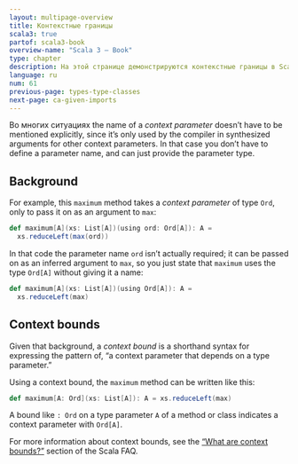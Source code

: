 ```yaml
---
layout: multipage-overview
title: Контекстные границы
scala3: true
partof: scala3-book
overview-name: "Scala 3 — Book"
type: chapter
description: На этой странице демонстрируются контекстные границы в Scala 3.
language: ru
num: 61
previous-page: types-type-classes
next-page: ca-given-imports
---
```


Во многих ситуациях the name of a _context parameter_ doesn’t have to be mentioned explicitly, since it’s only used by the compiler in synthesized arguments for other context parameters.
In that case you don’t have to define a parameter name, and can just provide the parameter type.


## Background

For example, this `maximum` method takes a _context parameter_ of type `Ord`, only to pass it on as an argument to `max`:

```scala
def maximum[A](xs: List[A])(using ord: Ord[A]): A =
  xs.reduceLeft(max(ord))
```

In that code the parameter name `ord` isn’t actually required; it can be passed on as an inferred argument to `max`, so you just state that `maximum` uses the type `Ord[A]` without giving it a name:

```scala
def maximum[A](xs: List[A])(using Ord[A]): A =
  xs.reduceLeft(max)
```


## Context bounds

Given that background, a _context bound_ is a shorthand syntax for expressing the pattern of, “a context parameter that depends on a type parameter.”

Using a context bound, the `maximum` method can be written like this:

```scala
def maximum[A: Ord](xs: List[A]): A = xs.reduceLeft(max)
```

A bound like `: Ord` on a type parameter `A` of a method or class indicates a context parameter with `Ord[A]`.

For more information about context bounds, see the [“What are context bounds?”](https://docs.scala-lang.org/tutorials/FAQ/context-bounds.html) section of the Scala FAQ.
